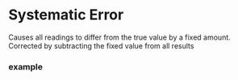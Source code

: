# Systematic Error
Causes all readings to differ from the true value by a fixed amount. Corrected by subtracting the fixed value from all results

### example 
